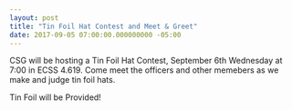 ```yaml
---
layout: post
title: "Tin Foil Hat Contest and Meet & Greet"
date: 2017-09-05 07:00:00.000000000 -05:00
---
```


CSG will be hosting a Tin Foil Hat Contest, September 6th Wednesday at 7:00 in ECSS 4.619. Come meet the officers and other memebers as we make and judge tin foil hats.

Tin Foil will be Provided!
